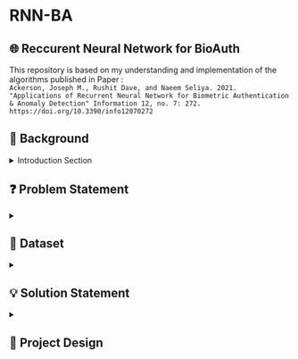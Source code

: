 # RNN-BA
## 🌐 Reccurent Neural Network for BioAuth

This repository is based on my understanding and implementation of the algorithms published in Paper : <br>
`Ackerson, Joseph M., Rushit Dave, and Naeem Seliya. 2021. "Applications of Recurrent Neural Network for Biometric Authentication & Anomaly Detection" Information 12, no. 7: 272. https://doi.org/10.3390/info12070272`


## 🔨 Background
<details>
<summary>Introduction Section</summary><br>
<p>A few examples of
biometric authentication are mouse movement authentication, keystroke authentication,
handwritten password authentication, and even palm print authentication. Moving
away from sensor-based biometric authentication makes it available to numerous different
uses that previously required a specific sensor. Not only will this allow for more accessible
biometric authentication, but it will keep the system and devices more secure as these types
of biometrics are much harder to impersonate. RNNs can also open the environments in
which authentication is performed.</p>

<p>Facial recognition ranges from identifying one’s identity to deciphering their
emotions. Expression recognition often relies on a CNN for extraction of important features
from image data before that image data can be used by the RNN [6]. Once these features are
deciphered the LSTM RNN can make a prediction about the emotion perceived</p>

<p>One popular implementation of RNNs is applied to the domain of anomaly detection.
Anomaly detection can range from detecting spam emails, to malicious network traffic
and maritime vessel traffic</p>

<p>One such application of anomaly detection can be applied to Internet of
Things (IoT) devices. An example of Anomaly Detection in IoT devices can be seen in where researchers develop an Intrusion Detection System
(IDS) for IoT devices. An IDS using a RNN would rely on detecting anomalous patterns in
the data to alert a user if there was anyone trying to hack into their IoT devices.</p>
  
These are the four main topics that this paper will be reviewing. The goal of this paper
is to analyze novel approaches in each of the four applications of RNNs. 
  
</details>


## ❓ Problem Statement
<details>
<summary></summary>
</details>

## 💽 Dataset
<details>
<summary></summary>
</details>

## 💡 Solution Statement
<details>
<summary></summary>
</details>


## 🎨 Project Design
